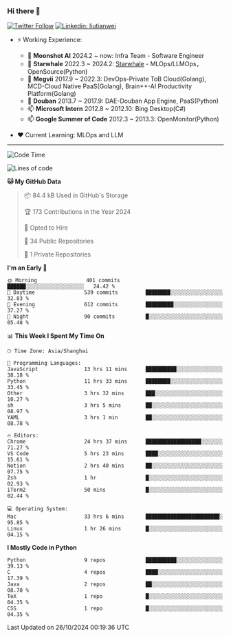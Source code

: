 ### Hi there 👋

[![Twitter Follow](https://img.shields.io/twitter/follow/tianweidut?style=social)](https://twitter.com/tianweidut)
[![Linkedin: liutianwei](https://img.shields.io/badge/-liutianwei-blue?style=flat-square&logo=Linkedin&logoColor=white&link=https://www.linkedin.com/in/liutianwei/)](https://www.linkedin.com/in/liutianwei/)

- ⚡ Working Experience:
  - 🔭 **Moonshot AI**  2024.2 ~ now: Infra Team - Software Engineer
  - 🌱 **Starwhale** 2022.3 ~ 2024.2: [Starwhale](https://github.com/star-whale/starwhale) - MLOps/LLMOps，OpenSource(Python)
  - 🌱 **Megvii** 2017.9 ~ 2022.3: DevOps-Private ToB Cloud(Golang), MCD-Cloud Native PaaS(Golang), Brain++-AI Productivity Platform(Golang)
  - 🌱 **Douban** 2013.7 ~ 2017.9: DAE-Douban App Engine, PaaS(Python)
  - 📫 **Microsoft Intern** 2012.8 ~ 2012.10: Bing Desktop(C#)
  - 📫 **Google Summer of Code** 2012.3 ~ 2013.3: OpenMonitor(Python)

- ❤️ Current Learning: MLOps and LLM

---
<!--START_SECTION:waka-->
![Code Time](http://img.shields.io/badge/Code%20Time-6%2C214%20hrs%209%20mins-blue)

![Lines of code](https://img.shields.io/badge/From%20Hello%20World%20I%27ve%20Written-1.0%20million%20lines%20of%20code-blue)

**🐱 My GitHub Data** 

> 📦 84.4 kB Used in GitHub's Storage 
 > 
> 🏆 173 Contributions in the Year 2024
 > 
> 💼 Opted to Hire
 > 
> 📜 34 Public Repositories 
 > 
> 🔑 1 Private Repositories 
 > 
**I'm an Early 🐤** 

```text
🌞 Morning                401 commits         ██████░░░░░░░░░░░░░░░░░░░   24.42 % 
🌆 Daytime                539 commits         ████████░░░░░░░░░░░░░░░░░   32.83 % 
🌃 Evening                612 commits         █████████░░░░░░░░░░░░░░░░   37.27 % 
🌙 Night                  90 commits          █░░░░░░░░░░░░░░░░░░░░░░░░   05.48 % 
```


📊 **This Week I Spent My Time On** 

```text
🕑︎ Time Zone: Asia/Shanghai

💬 Programming Languages: 
JavaScript               13 hrs 11 mins      ██████████░░░░░░░░░░░░░░░   38.18 % 
Python                   11 hrs 33 mins      ████████░░░░░░░░░░░░░░░░░   33.45 % 
Other                    3 hrs 32 mins       ███░░░░░░░░░░░░░░░░░░░░░░   10.27 % 
sh                       3 hrs 5 mins        ██░░░░░░░░░░░░░░░░░░░░░░░   08.97 % 
YAML                     3 hrs 1 min         ██░░░░░░░░░░░░░░░░░░░░░░░   08.78 % 

🔥 Editors: 
Chrome                   24 hrs 37 mins      ██████████████████░░░░░░░   71.27 % 
VS Code                  5 hrs 23 mins       ████░░░░░░░░░░░░░░░░░░░░░   15.61 % 
Notion                   2 hrs 40 mins       ██░░░░░░░░░░░░░░░░░░░░░░░   07.75 % 
Zsh                      1 hr                █░░░░░░░░░░░░░░░░░░░░░░░░   02.93 % 
iTerm2                   50 mins             █░░░░░░░░░░░░░░░░░░░░░░░░   02.44 % 

💻 Operating System: 
Mac                      33 hrs 6 mins       ████████████████████████░   95.85 % 
Linux                    1 hr 26 mins        █░░░░░░░░░░░░░░░░░░░░░░░░   04.15 % 
```

**I Mostly Code in Python** 

```text
Python                   9 repos             ██████████░░░░░░░░░░░░░░░   39.13 % 
C                        4 repos             ████░░░░░░░░░░░░░░░░░░░░░   17.39 % 
Java                     2 repos             ██░░░░░░░░░░░░░░░░░░░░░░░   08.70 % 
TeX                      1 repo              █░░░░░░░░░░░░░░░░░░░░░░░░   04.35 % 
CSS                      1 repo              █░░░░░░░░░░░░░░░░░░░░░░░░   04.35 % 
```




 Last Updated on 26/10/2024 00:19:36 UTC
<!--END_SECTION:waka-->
